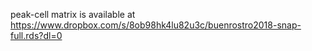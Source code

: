 peak-cell matrix is available at https://www.dropbox.com/s/8ob98hk4lu82u3c/buenrostro2018-snap-full.rds?dl=0
